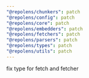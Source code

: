 ```yaml
---
"@repolens/chunkers": patch
"@repolens/config": patch
"@repolens/core": patch
"@repolens/embedders": patch
"@repolens/fetchers": patch
"@repolens/parsers": patch
"@repolens/types": patch
"@repolens/utils": patch
---
```


fix type for fetch and fetcher
